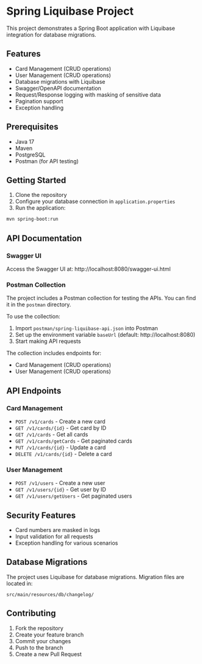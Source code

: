 # Spring Liquibase Project

This project demonstrates a Spring Boot application with Liquibase integration for database migrations.

## Features

- Card Management (CRUD operations)
- User Management (CRUD operations)
- Database migrations with Liquibase
- Swagger/OpenAPI documentation
- Request/Response logging with masking of sensitive data
- Pagination support
- Exception handling

## Prerequisites

- Java 17
- Maven
- PostgreSQL
- Postman (for API testing)

## Getting Started

1. Clone the repository
2. Configure your database connection in `application.properties`
3. Run the application:
```bash
mvn spring-boot:run
```

## API Documentation

### Swagger UI
Access the Swagger UI at: http://localhost:8080/swagger-ui.html

### Postman Collection
The project includes a Postman collection for testing the APIs. You can find it in the `postman` directory.

To use the collection:
1. Import `postman/spring-liquibase-api.json` into Postman
2. Set up the environment variable `baseUrl` (default: http://localhost:8080)
3. Start making API requests

The collection includes endpoints for:
- Card Management (CRUD operations)
- User Management (CRUD operations)

## API Endpoints

### Card Management
- `POST /v1/cards` - Create a new card
- `GET /v1/cards/{id}` - Get card by ID
- `GET /v1/cards` - Get all cards
- `GET /v1/cards/getCards` - Get paginated cards
- `PUT /v1/cards/{id}` - Update a card
- `DELETE /v1/cards/{id}` - Delete a card

### User Management
- `POST /v1/users` - Create a new user
- `GET /v1/users/{id}` - Get user by ID
- `GET /v1/users/getUsers` - Get paginated users

## Security Features

- Card numbers are masked in logs
- Input validation for all requests
- Exception handling for various scenarios

## Database Migrations

The project uses Liquibase for database migrations. Migration files are located in:
```
src/main/resources/db/changelog/
```

## Contributing

1. Fork the repository
2. Create your feature branch
3. Commit your changes
4. Push to the branch
5. Create a new Pull Request 